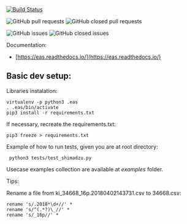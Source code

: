 [![Build Status](https://travis-ci.org/thiagogomesverissimo/eas.svg?branch=master)](https://travis-ci.org/thiagogomesverissimo/eas)

![GitHub pull requests](https://img.shields.io/github/issues-pr-raw/thiagogomesverissimo/eas.svg) 
![GitHub closed pull requests](https://img.shields.io/github/issues-pr-closed-raw/thiagogomesverissimo/eas.svg)

![GitHub issues](https://img.shields.io/github/issues/thiagogomesverissimo/eas.svg) 
![GitHub closed issues](https://img.shields.io/github/issues-closed/thiagogomesverissimo/eas.svg)

Documentation:

  - [https://eas.readthedocs.io/](https://eas.readthedocs.io/)

## Basic dev setup:

Libraries instalation:

    virtualenv -p python3 .eas 
    . .eas/bin/activate
    pip3 install -r requirements.txt

If necessary, recreate the requirements.txt:

    pip3 freeze > requirements.txt

Example of how to run tests, given you are at root directory:

     python3 tests/test_shimadzu.py

Usecase examples collection are available at *examples* folder.

Tips:

Rename a file from ki_34668_16p.20180402143731.csv to 34668.csv:

    rename 's/.2018*\d+//' *
    rename 's/^(.*?)\_//' *
    rename 's/_16p//' *



